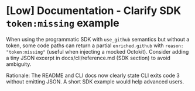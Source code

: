# [Low] Documentation - Clarify SDK `token:missing` example

When using the programmatic SDK with `use_github` semantics but without a token, some code paths can return a partial `enriched.github` with `reason: "token:missing"` (useful when injecting a mocked Octokit). Consider adding a tiny JSON excerpt in docs/cli/reference.md (SDK section) to avoid ambiguity.

Rationale: The README and CLI docs now clearly state CLI exits code 3 without emitting JSON. A short SDK example would help advanced users.
